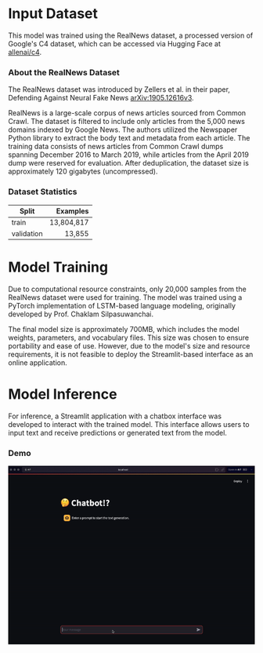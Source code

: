 # Input Dataset

This model was trained using the RealNews dataset, a processed version of Google's C4 dataset, which can be accessed via Hugging Face at [allenai/c4](https://huggingface.co/datasets/allenai/c4).

### About the RealNews Dataset
The RealNews dataset was introduced by Zellers et al. in their paper, Defending Against Neural Fake News [arXiv:1905.12616v3](https://arxiv.org/abs/1905.12616v3).

RealNews is a large-scale corpus of news articles sourced from Common Crawl. The dataset is filtered to include only articles from the 5,000 news domains indexed by Google News. The authors utilized the Newspaper Python library to extract the body text and metadata from each article. The training data consists of news articles from Common Crawl dumps spanning December 2016 to March 2019, while articles from the April 2019 dump were reserved for evaluation. After deduplication, the dataset size is approximately 120 gigabytes (uncompressed).

### Dataset Statistics

| Split      | Examples   |
| ---------- | ---------: |
| train      | 13,804,817 |
| validation |     13,855 |


# Model Training

Due to computational resource constraints, only 20,000 samples from the RealNews dataset were used for training. The model was trained using a PyTorch implementation of LSTM-based language modeling, originally developed by Prof. Chaklam Silpasuwanchai.

The final model size is approximately 700MB, which includes the model weights, parameters, and vocabulary files. This size was chosen to ensure portability and ease of use. However, due to the model's size and resource requirements, it is not feasible to deploy the Streamlit-based interface as an online application. 


# Model Inference

For inference, a Streamlit application with a chatbox interface was developed to interact with the trained model. This interface allows users to input text and receive predictions or generated text from the model.

### Demo

![](Images/lm-in-action.gif)